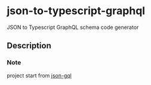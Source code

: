 # json-to-typescript-graphql
JSON to Typescript GraphQL schema code generator

## Description

### Note

project start from [json-gql](https://github.com/magnifi/json-gql)